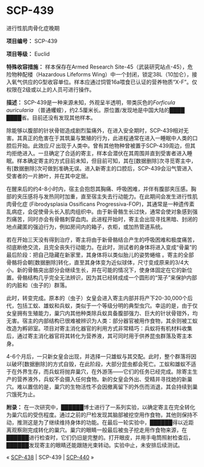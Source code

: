 # SCP-439
                        




进行性肌肉骨化症晚期



**项目编号：** SCP-439

**项目等级：** Euclid

**特殊收容措施：** 样本保存在Armed Research Site-45（武装研究站点-45），危险物种配楼（Hazardous Lifeforms Wing）中一个封闭，锁定38L（10加仑），接入氧气供应的G型收容单位。样本应通过饲管16a喂食已认证的营养物质“X-F”。仅权限在2级或以上的人员可进行操作。

**描述：** SCP-439是一种来源未知，外观呈半透明，带类灰色的*Forficula auricularia* （普通蠼螋），约2.5厘米长。原位置/发现地是中国大陆的████ ████省。目前还没有发现其他样本。

除能够以腹部的针状骨钳造成剧烈蜇痛外，在进入安全期时，SCP-439相对无害。其真正的危害在于其筑巢与繁殖的行为，此进程通常在进入一睡眠中人类的口腔后开始。此效应*只* 出现于人类中。曾有其他物种曾被置于SCP-439周边，但其均拒绝进入。一旦确定了合适的寄主，样本会潜伏在其周围并直到受害者进入睡眠。样本确定寄主的方式目前未知，但目前可知，其在[数据删除]次寻觅寄主中，有[数据删除]次可做到准确无误。进入新寄主的口腔后，SCP-439会沿气管进入受害者的一片肺叶，并在其中定居。

在醒来后的约4-8小时内，宿主会抱怨其胸痛、呼吸困难，并伴有腹部夹压感。胸部的夹压感将与发热同时加重，直至宿主失去行动能力。在此期间会发生进行性肌肉骨化症 (Fibrodysplasia Ossificans Progressiva-FOP)，其通常是一种遗传紊乱病症，会促使骨头长入肌肉组织中。由于新骨骼生长过快，通常会使对象感到强烈痛苦，同时亦会有骨骼刺穿血肉。此进程开始时，寄主会出现寻找黑暗、封闭的地点藏匿的强迫行为，例如房间内的箱子，衣柜，或加热管道系统。

若在开始三天没有得到治疗，寄主将由于新骨骼结合产生的呼吸困难和极度痛苦，彻底断绝交流，且完全丧失行动能力。在此时，测试者的身体将进入变成“骨巢”的最后阶段：把自己隐藏在新家里，其身体将以类似胎儿的姿势蜷缩
。寄主的全部骨骼将会朝[数据删除]转化，直至其身体变为近似球体，尺寸变成原来的3/4大小。新的骨骼突出部分会继续生长，并在可能的情况下，使身体固定在它的新位置。骨骼结构几乎完全无法辨识，因为其已经转成成一个圆形的“笼子”来保护内部的内脏和（虫子的）群落。

此时，转变完成。原本的（虫子）女皇会进入寄主内部并将产下20-30,000个后代，包括工蚁、雄蚁和兵蚁，类似于一个等级分明的典型虫穴。幸运的是，由于仅女皇拥有生殖能力，巢穴内其他种类除兵蚁具备腹部强力、巨大的针状骨钳外，均无害。宿主的内部结构已很难被辨识为人类：部分器官被用作食物，其余则被工蚁改造为孵卵室。项目对寄主消化器官的利用方式非常精巧：兵蚁将有机材料收集后，通过寄主消化器官将其转化为营养液，其可同时用于供养昆虫群落及寄主本身。

4-6个月后，一只新女皇会出现，并选择一只雄蚁与其交配。此时，整个群落将因以破坏[数据删除]的方式自毁，在此阶段，大部分昆虫都会死亡。工蚁和雄蚁不适于在外界生存，而兵蚁将抛弃巢穴，在外游荡——它们的任务已经完成。除寄主生产的营养液外，兵蚁不会摄入任何食物。新的女皇会外出、受精并寻找她的新巢穴。难以置信的是，巢穴的生物活性不会因撤离留下的外伤而消退，其会持续到巢穴饿死为止。

**附录：** 在一次研究中，██████博士进行了一系列实验，以确定寄主在完全转化为巢穴后的受伤程度。通过之前的尸检发现其脑部被挖空用作食物，其他则保持不动，推测这是为了继续维持身体的功能。在最后一轮实验中，██████得以近距离观察刚完成转化的巢穴。巢穴的眼睛一般最后被虫子挖走用作食物来源，在██████进行检查时，它们仍旧是完整的。打开眼皮，并用手电筒照射检查后，██████发现寄主的眼睛还能跟随光束转动。实验中止，未安排后续测试。



« [SCP-438](/scp-438) | SCP-439 | [SCP-440](/scp-440) »





                    